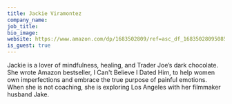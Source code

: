 ```yaml
---
title: Jackie Viramontez
company_name:
job_title:
bio_image:
website: https://www.amazon.com/dp/1683502809/ref=asc_df_16835028095085146?smid=ATVPDKIKX0DER&tag=shopzilla0d-20&ascsubtag=shopzilla_rev_455-20;15012125790140187802310070301008005&linkCode=df0&creative=395093&creativeASIN=1683502809
is_guest: true
---
```


Jackie is a lover of mindfulness, healing, and Trader Joe’s dark chocolate. She
wrote Amazon bestseller, I Can't Believe I Dated Him, to help women own
imperfections and embrace the true purpose of painful emotions. When she is not
coaching, she is exploring Los Angeles with her filmmaker husband Jake.
